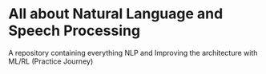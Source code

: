 # All about Natural Language and Speech Processing  
A repository containing everything NLP and Improving the architecture with ML/RL (Practice Journey)
 
                                      

